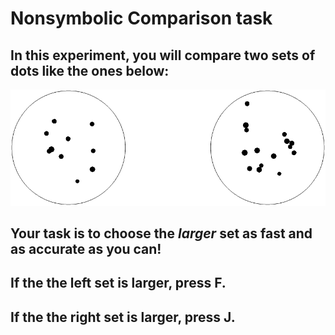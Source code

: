 # Nonsymbolic Comparison task 

## In this experiment, you will compare two sets of dots like the ones below:

<div style='float: center;'><img src='nonsymbolic_comparison/img/dots_10_15.png'  width="800"></img></div>


## Your task is to choose the *larger* set as fast and as accurate as you can!


<p>

</p>
<p>

</p>
<p>

</p>


## If the the **left** set is larger, press **F**.
## If the the **right** set is larger, press **J**.